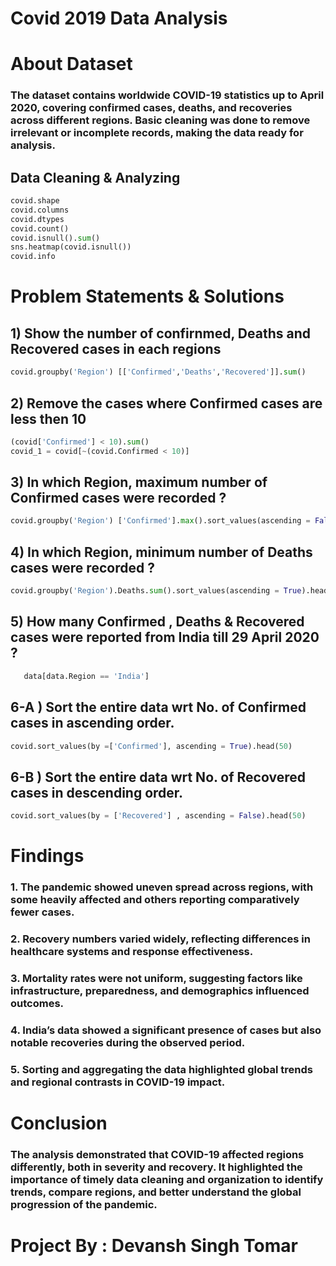 # Covid 2019 Data Analysis

# About Dataset 
### The dataset contains worldwide COVID-19 statistics up to April 2020, covering confirmed cases, deaths, and recoveries across different regions. Basic cleaning was done to remove irrelevant or incomplete records, making the data ready for analysis.

## Data Cleaning & Analyzing
```python
covid.shape
covid.columns
covid.dtypes
covid.count()
covid.isnull().sum()
sns.heatmap(covid.isnull())
covid.info
```

# Problem Statements & Solutions

## 1) Show the number of confirnmed, Deaths and Recovered cases in each regions
```python
covid.groupby('Region') [['Confirmed','Deaths','Recovered']].sum()
```

## 2) Remove the cases where Confirmed cases are less then 10
```python
(covid['Confirmed'] < 10).sum()
covid_1 = covid[~(covid.Confirmed < 10)]
```

## 3) In which Region, maximum number of Confirmed cases were recorded ?
```python
covid.groupby('Region') ['Confirmed'].max().sort_values(ascending = False).head(10)
```

## 4) In which Region, minimum number of Deaths cases were recorded ?
```python
covid.groupby('Region').Deaths.sum().sort_values(ascending = True).head(50)
```

## 5) How many Confirmed , Deaths & Recovered cases were reported from India till 29 April 2020 ?
```python 
   data[data.Region == 'India']
```

## 6-A ) Sort the entire data wrt No. of Confirmed cases in ascending order.
```python
covid.sort_values(by =['Confirmed'], ascending = True).head(50)
```

## 6-B ) Sort the entire data wrt No. of Recovered cases in descending order.
```python 
covid.sort_values(by = ['Recovered'] , ascending = False).head(50)
```

# Findings
### 1. The pandemic showed uneven spread across regions, with some heavily affected and others reporting comparatively fewer cases.
### 2. Recovery numbers varied widely, reflecting differences in healthcare systems and response effectiveness.
### 3. Mortality rates were not uniform, suggesting factors like infrastructure, preparedness, and demographics influenced outcomes.
### 4. India’s data showed a significant presence of cases but also notable recoveries during the observed period.
### 5. Sorting and aggregating the data highlighted global trends and regional contrasts in COVID-19 impact.


# Conclusion

### The analysis demonstrated that COVID-19 affected regions differently, both in severity and recovery. It highlighted the importance of timely data cleaning and organization to identify trends, compare regions, and better understand the global progression of the pandemic.

# Project By : Devansh Singh Tomar

